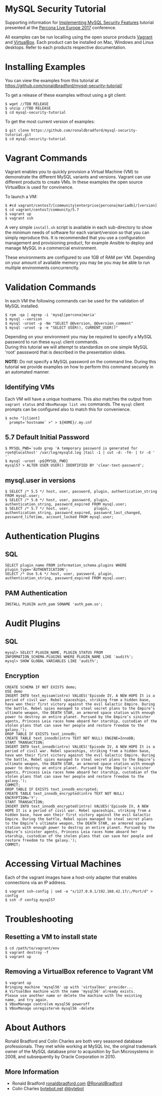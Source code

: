 MySQL Security Tutorial
=======================

Supporting information for [Implementing MySQL Security Features](https://www.percona.com/live/e17/sessions/implementing-mysql-security-features) 
tutorial presented at the [Percona Live Europe 2017](https://www.percona.com/live/e17/) conference.

All examples can be run localling using the open source products [Vagrant](https://www.vagrantup.com/) and [VirtualBox](https://www.virtualbox.org/).
Each product can be installed on Mac, Windows and Linux desktops. Refer to each products respective documentation.

Installing Examples
===================

You can view the examples from this tutorial at https://github.com/ronaldbradford/mysql-security-tutorial/

To get a release of these examples without using a git client:

    $ wget //TDB RELEASE
    $ unzip //TBD RELEASE
    $ cd mysql-security-tutorial

To get the most current version of examples:

    $ git clone https://github.com/ronaldbradford/mysql-security-tutorial.git
    $ cd mysql-security-tutorial

Vagrant Commands
================

Vagrant enables you to quickly provision a Virtual Machine (VM) to demonstrate the different MySQL variants and versions. 
Vagrant can use different products to create VMs. In these examples the open source VirtualBox is used for convinence.

To launch a VM:

    $ #cd vagrant/centos7/[community|enterprise|percona|mariadb]/[version]
    $ cd vagrant/centos7/community/5.7
    $ vagrant up
    $ vagrant ssh

A very simple `install.sh` script is available in each sub-directory to show the minimum needs of software for each variant/version so that you can simply reproduce this.
It is recommended that you use a configuration management and provisioning product, for example Ansible to deploy and manage MySQL in a commercial environment.

These environments are configured to use 1GB of RAM per VM. Depending on your amount of available memory you may be you may be able to run multiple environments concurrenctly.

Validation Commands
===================

In each VM the following commands can be used for the validation of MySQL installed.

    $ rpm -qa | egrep -i 'mysql|percona|maria'
    $ mysql --version
    $ mysql -uroot -p -Ne "SELECT @@version, @@version_comment"
    $ mysql -uroot -p -e "SELECT USER(), CURRENT_USER()"

Depending on your environment you may be required to specify a MySQL password to run these `mysql` client commands.  
During this tutorial we will attempt to standardize on one simple MySQL 'root' passsword that is described in the presentation slides.

<b>NOTE:</b> Do not specify a MySQL password on the command line. During this tutorial we provide examples on how to perform this command securely in an automated manner.


Identifying VMs
---------------

Each VM will have a unique hostname.  This also matches the output from `vagrant status` and `VBoxManage list vms` commands.
The `mysql` client prompts can be configured also to match this for convenience.

    $ echo "[client]
      prompt=`hostname` >" > ${HOME}/.my.cnf

5.7 Default Initial Password
----------------------------

    $ MYSQL_PWD=`sudo grep 'A temporary password is generated for root@localhost' /var/log/mysqld.log |tail -1 | cut -d: -f4- | tr -d ' '`
    $ mysql -uroot -p${MYSQL_PWD}
    mysql57 > ALTER USER USER() IDENTIFIED BY 'clear-text-password';


mysql.user in versions
----------------------

    $ SELECT /* 5.5 */ host, user, password, plugin, authentication_string FROM mysql.user;
    $ SELECT /* 5.6 */ host, user, password, plugin, authentication_string, password_expired FROM mysql.user;
    $ SELECT /* 5.7 */ host, user,           plugin, authentication_string, password_expired, password_last_changed, password_lifetime, account_locked FROM mysql.user;


Authentication Plugins
======================

SQL
---

    SELECT plugin_name FROM information_schema.plugins WHERE plugin_type='AUTHENTICATION';
    SELECT /* Use 5.6 */ host, user, password, plugin, authentication_string, password_expired FROM mysql.user;


PAM Authentication
------------------

    INSTALL PLUGIN auth_pam SONAME 'auth_pam.so';


Audit Plugins
=============


SQL
---

    mysql> SELECT PLUGIN_NAME, PLUGIN_STATUS FROM INFORMATION_SCHEMA.PLUGINS WHERE PLUGIN_NAME LIKE 'audit%';
    mysql> SHOW GLOBAL VARIABLES LIKE 'audit%';


Encryption
----------

    CREATE SCHEMA IF NOT EXISTS demo;
    USE demo
    INSERT INTO text_myisam(intro) VALUES('Episode IV, A NEW HOPE It is a period of civil war. Rebel spaceships, striking from a hidden base, have won their first victory against the evil Galactic Empire. During the battle, Rebel spies managed to steal secret plans to the Empire’s ultimate weapon, the DEATH STAR, an armored space station with enough power to destroy an entire planet. Pursued by the Empire’s sinister agents, Princess Leia races home aboard her starship, custodian of the stolen plans that can save her people and restore freedom to the galaxy.');
    DROP TABLE IF EXISTS text_innodb;
    CREATE TABLE text_innodb(intro TEXT NOT NULL) ENGINE=InnoDB;
    START TRANSACTION;
    INSERT INTO text_innodb(intro) VALUES('Episode IV, A NEW HOPE It is a period of civil war. Rebel spaceships, striking from a hidden base, have won their first victory against the evil Galactic Empire. During the battle, Rebel spies managed to steal secret plans to the Empire’s ultimate weapon, the DEATH STAR, an armored space station with enough power to destroy an entire planet. Pursued by the Empire’s sinister agents, Princess Leia races home aboard her starship, custodian of the stolen plans that can save her people and restore freedom to the galaxy.');
    COMMIT;
    DROP TABLE IF EXISTS text_innodb_encrypted;
    CREATE TABLE text_innodb_encrypted(intro TEXT NOT NULL) ENCRYPTION='Y';
    START TRANSACTION;
    INSERT INTO text_innodb_encrypted(intro) VALUES('Episode IV, A NEW HOPE It is a period of civil war. Rebel spaceships, striking from a hidden base, have won their first victory against the evil Galactic Empire. During the battle, Rebel spies managed to steal secret plans to the Empire’s ultimate weapon, the DEATH STAR, an armored space station with enough power to destroy an entire planet. Pursued by the Empire’s sinister agents, Princess Leia races home aboard her starship, custodian of the stolen plans that can save her people and restore freedom to the galaxy.');
    COMMIT;
    
    
Accessing Virtual Machines
==========================
    
Each of the vagrant images have a host-only adapter that enables connections via an IP address.
    
    $ vagrant ssh-config | sed -e "s/127.0.0.1/192.168.42.17/;/Port/d" > config
    $ ssh -F config mysql57


Troubleshooting
===============


Resetting a VM to install state
-------------------------------

    $ cd /path/to/vagrant/env
    $ vagrant destroy -f
    $ vagrant up

Removing a VirtualBox reference to Vagrant VM
---------------------------------------------

    $ vagrant up
    Bringing machine 'mysql56' up with 'virtualbox' provider...
    A VirtualBox machine with the name 'mysql56' already exists.
    Please use another name or delete the machine with the existing
    name, and try again.
    $ VBoxManage controlvm mysql56 poweroff
    $ VBoxManage unregistervm mysql56 -delete


About Authors
=============

Ronald Bradford and Colin Charles are both very seasoned database professionals.  They met while working at MySQL Inc, the original trademark owner of the MySQL database prior to acquisition by Sun Microsystems in 2008, and subsequently by Oracle Corporation in 2010.

More Information
----------------

* Ronald Bradford [ronaldbradford.com](http://ronaldbradford.com/ "Ronald Bradford")  [@RonaldBradford](https://twitter.com/RonaldBradford)
* Colin Charles [bytebot.net](http://www.bytebot.net/ "Colin Charles") [@bytebot](https://twitter.com/bytebot)
